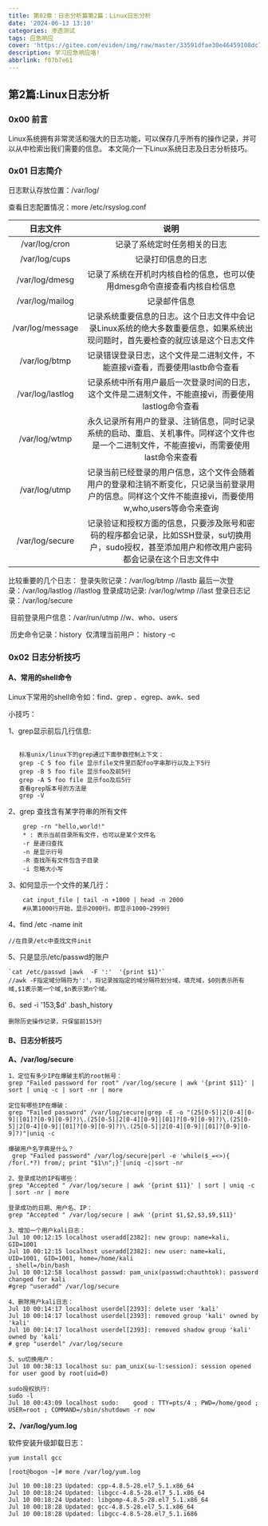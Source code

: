 ```yaml
---
title: 第02章：日志分析篇第2篇：Linux日志分析
date: '2024-06-13 13:10'
categories: 渗透测试
tags: 应急响应
cover: 'https://gitee.com/eviden/img/raw/master/33591dfae30e46459108dc785e1217a9.png'
description: 学习应急响应咯!
abbrlink: f07b7e61
---
```

                
## 第2篇:Linux日志分析

### 0x00 前言

Linux系统拥有非常灵活和强大的日志功能，可以保存几乎所有的操作记录，并可以从中检索出我们需要的信息。 本文简介一下Linux系统日志及日志分析技巧。

### 0x01 日志简介

日志默认存放位置：/var/log/

查看日志配置情况：more /etc/rsyslog.conf

|   日志文件    |             说明             |
| :-----------: | :--------------------------: |
| /var/log/cron | 记录了系统定时任务相关的日志 |
| /var/log/cups |      记录打印信息的日志      |
| /var/log/dmesg |      记录了系统在开机时内核自检的信息，也可以使用dmesg命令直接查看内核自检信息      |
| /var/log/mailog |      记录邮件信息    |
| /var/log/message |      记录系统重要信息的日志。这个日志文件中会记录Linux系统的绝大多数重要信息，如果系统出现问题时，首先要检查的就应该是这个日志文件   |
| /var/log/btmp |     记录错误登录日志，这个文件是二进制文件，不能直接vi查看，而要使用lastb命令查看      |
| /var/log/lastlog |      记录系统中所有用户最后一次登录时间的日志，这个文件是二进制文件，不能直接vi，而要使用lastlog命令查看      |
| /var/log/wtmp |      永久记录所有用户的登录、注销信息，同时记录系统的启动、重启、关机事件。同样这个文件也是一个二进制文件，不能直接vi，而需要使用last命令来查看    |
| /var/log/utmp |      记录当前已经登录的用户信息，这个文件会随着用户的登录和注销不断变化，只记录当前登录用户的信息。同样这个文件不能直接vi，而要使用w,who,users等命令来查询    |
| /var/log/secure |      记录验证和授权方面的信息，只要涉及账号和密码的程序都会记录，比如SSH登录，su切换用户，sudo授权，甚至添加用户和修改用户密码都会记录在这个日志文件中      |

比较重要的几个日志：
	登录失败记录：/var/log/btmp     //lastb
	最后一次登录：/var/log/lastlog  //lastlog
	登录成功记录: /var/log/wtmp     //last
	登录日志记录：/var/log/secure   

​	目前登录用户信息：/var/run/utmp  //w、who、users

​	历史命令记录：history
​	仅清理当前用户： history -c


### 0x02 日志分析技巧

#### A、常用的shell命令

Linux下常用的shell命令如：find、grep 、egrep、awk、sed

小技巧：

1、grep显示前后几行信息:

```

​	标准unix/linux下的grep通过下面參数控制上下文：
​	grep -C 5 foo file 显示file文件里匹配foo字串那行以及上下5行
​	grep -B 5 foo file 显示foo及前5行
​	grep -A 5 foo file 显示foo及后5行
​	查看grep版本号的方法是
​	grep -V
```

2、grep 查找含有某字符串的所有文件

```
	grep -rn "hello,world!" 
	* : 表示当前目录所有文件，也可以是某个文件名
	-r 是递归查找
	-n 是显示行号
	-R 查找所有文件包含子目录
	-i 忽略大小写
```

3、如何显示一个文件的某几行：

```
	cat input_file | tail -n +1000 | head -n 2000
	#从第1000行开始，显示2000行。即显示1000~2999行
```


4、find /etc -name init 

	//在目录/etc中查找文件init

5、只是显示/etc/passwd的账户

	`cat /etc/passwd |awk  -F ':'  '{print $1}'`  
	//awk -F指定域分隔符为':'，将记录按指定的域分隔符划分域，填充域，​$0则表示所有域,$1表示第一个域,​$n表示第n个域。

6、sed -i '153,$d' .bash_history

	删除历史操作记录，只保留前153行

#### B、日志分析技巧


**A、/var/log/secure**

~~~
1、定位有多少IP在爆破主机的root帐号：    
grep "Failed password for root" /var/log/secure | awk '{print $11}' | sort | uniq -c | sort -nr | more

定位有哪些IP在爆破：
grep "Failed password" /var/log/secure|grep -E -o "(25[0-5]|2[0-4][0-9]|[01]?[0-9][0-9]?)\.(25[0-5]|2[0-4][0-9]|[01]?[0-9][0-9]?)\.(25[0-5]|2[0-4][0-9]|[01]?[0-9][0-9]?)\.(25[0-5]|2[0-4][0-9]|[01]?[0-9][0-9]?)"|uniq -c

爆破用户名字典是什么？
 grep "Failed password" /var/log/secure|perl -e 'while($_=<>){ /for(.*?) from/; print "$1\n";}'|uniq -c|sort -nr
 
2、登录成功的IP有哪些： 	
grep "Accepted " /var/log/secure | awk '{print $11}' | sort | uniq -c | sort -nr | more

登录成功的日期、用户名、IP：
grep "Accepted " /var/log/secure | awk '{print $1,$2,$3,$9,$11}' 

3、增加一个用户kali日志：
Jul 10 00:12:15 localhost useradd[2382]: new group: name=kali, GID=1001
Jul 10 00:12:15 localhost useradd[2382]: new user: name=kali, UID=1001, GID=1001, home=/home/kali
, shell=/bin/bash
Jul 10 00:12:58 localhost passwd: pam_unix(passwd:chauthtok): password changed for kali
#grep "useradd" /var/log/secure 

4、删除用户kali日志：
Jul 10 00:14:17 localhost userdel[2393]: delete user 'kali'
Jul 10 00:14:17 localhost userdel[2393]: removed group 'kali' owned by 'kali'
Jul 10 00:14:17 localhost userdel[2393]: removed shadow group 'kali' owned by 'kali'
# grep "userdel" /var/log/secure

5、su切换用户：
Jul 10 00:38:13 localhost su: pam_unix(su-l:session): session opened for user good by root(uid=0)

sudo授权执行:
sudo -l
Jul 10 00:43:09 localhost sudo:    good : TTY=pts/4 ; PWD=/home/good ; USER=root ; COMMAND=/sbin/shutdown -r now
~~~

**2、/var/log/yum.log**

软件安装升级卸载日志：

~~~yum install gcc
yum install gcc

[root@bogon ~]# more /var/log/yum.log

Jul 10 00:18:23 Updated: cpp-4.8.5-28.el7_5.1.x86_64
Jul 10 00:18:24 Updated: libgcc-4.8.5-28.el7_5.1.x86_64
Jul 10 00:18:24 Updated: libgomp-4.8.5-28.el7_5.1.x86_64
Jul 10 00:18:28 Updated: gcc-4.8.5-28.el7_5.1.x86_64
Jul 10 00:18:28 Updated: libgcc-4.8.5-28.el7_5.1.i686
~~~


